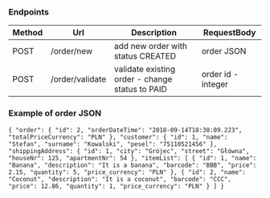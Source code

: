 ### Endpoints

| Method | Url | Description | RequestBody | 
| ------ | --- | ---------- |------------ |
| POST    |/order/new  | add new order with status CREATED | order JSON|
| POST    |/order/validate| validate existing order - change status to PAID | order id - integer|

### Example of order JSON
`{
	"order": {
		"id": 2,
		"orderDateTime": "2018-09-14T18:38:09.223",
		"totalPriceCurrency": "PLN"
	},
	"customer": {
		"id": 1,
		"name": "Stefan",
		"surname": "Kowalski",
		"pesel": "75110521456"
	},
	"shippingAddress": {
		"id": 1,
		"city": "Grójec",
		"street": "Główna",
		"houseNr": 125,
		"apartmentNr": 54
	},
	"itemList": [
		{
			"id": 1,
			"name": "Banana",
			"description": "It is a banana",
			"barcode": "BBB",
			"price": 2.15,
			"quantity": 5,
			"price_currency": "PLN"
		},
		{
			"id": 2,
			"name": "Coconut",
			"description": "It is a coconut",
			"barcode": "CCC",
			"price": 12.86,
			"quantity": 1,
			"price_currency": "PLN"
		}
		]
}`